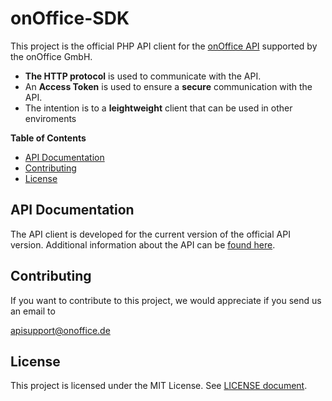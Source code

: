 # onOffice-SDK

This project is the official PHP API client for the
[onOffice API](https://apidoc.onoffice.de/)
supported by the onOffice GmbH.

* **The HTTP protocol** is used to communicate with the API.
* An **Access Token** is used to ensure a **secure** communication with the API.
* The intention is to a **leightweight** client that can be used in other enviroments

**Table of Contents**
* [API Documentation](#api-documentation)
* [Contributing](#contributing)
* [License](#license)

## API Documentation

The API client is developed for the current version of the official API version.
Additional information about the API can be [found here](https://apidoc.onoffice.de/).

## Contributing

If you want to contribute to this project, we would appreciate if you send us an email to

apisupport@onoffice.de

## License

This project is licensed under the MIT License. See [LICENSE document](/LICENSE).